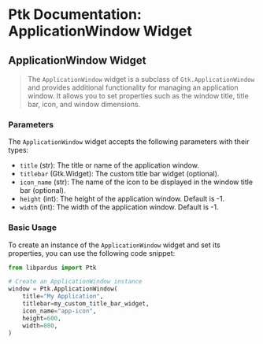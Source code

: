 # Ptk Documentation: ApplicationWindow Widget


## ApplicationWindow Widget

> The `ApplicationWindow` widget is a subclass of `Gtk.ApplicationWindow` and provides additional functionality for managing an application window. It allows you to set properties such as the window title, title bar, icon, and window dimensions.

### Parameters

The `ApplicationWindow` widget accepts the following parameters with their types:

- `title` (str): The title or name of the application window.
- `titlebar` (Gtk.Widget): The custom title bar widget (optional).
- `icon_name` (str): The name of the icon to be displayed in the window title bar (optional).
- `height` (int): The height of the application window. Default is -1.
- `width` (int): The width of the application window. Default is -1.

### Basic Usage

To create an instance of the `ApplicationWindow` widget and set its properties, you can use the following code snippet:

```python
from libpardus import Ptk

# Create an ApplicationWindow instance
window = Ptk.ApplicationWindow(
    title="My Application",
    titlebar=my_custom_title_bar_widget,
    icon_name="app-icon",
    height=600,
    width=800,
)
